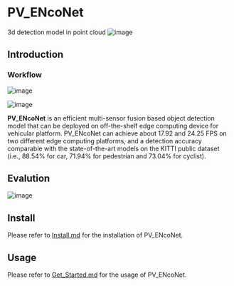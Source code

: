 # PV_ENcoNet
3d detection model in point cloud
![image](https://github.com/XYunaaa/PV_ENcoNet/tree/master/fig/det_result.png)

## Introduction

### Workflow

![image](https://github.com/XYunaaa/PV_ENcoNet/tree/master/fig/model.png)

![image](https://github.com/XYunaaa/PV_ENcoNet/tree/master/fig/P-LocSt.png)

**PV_ENcoNet** is an efficient multi-sensor fusion based object detection model
that can be deployed on off-the-shelf edge computing device
for vehicular platform. PV_ENcoNet can achieve about 17.92 and 24.25 FPS on two different edge
computing platforms, and a detection accuracy comparable with
the state-of-the-art models on the KITTI public dataset (i.e.,
88.54% for car, 71.94% for pedestrian and 73.04% for cyclist).


## Evalution

![image](https://github.com/XYunaaa/PV_ENcoNet/tree/master/fig/res1.png)

## Install
Please refer to [Install.md](https://github.com/XYunaaa/PV_ENcoNet/blob/master/docs/Install.md) for the installation of PV_ENcoNet.

## Usage
Please refer to [Get_Started.md](https://github.com/XYunaaa/PV_ENcoNet/blob/master/docs/GetStarted.md) for the usage of PV_ENcoNet.
    
